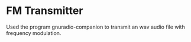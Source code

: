 # FM Transmitter

Used the program gnuradio-companion to transmit an wav audio file with frequency modulation.
